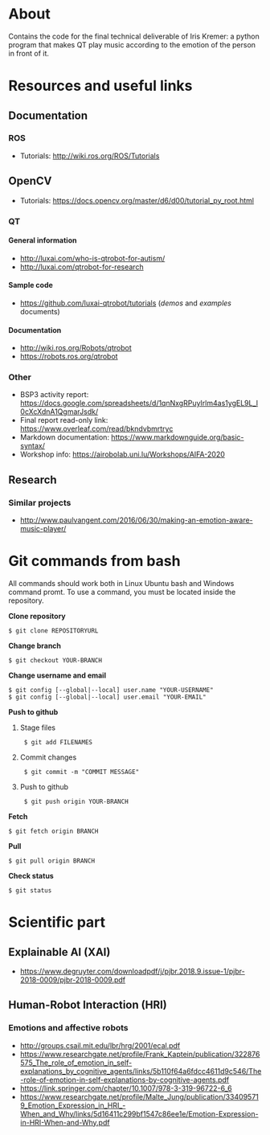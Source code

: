 # About

Contains the code for the final technical deliverable of Iris Kremer: a python program that makes QT play music according to the emotion of the person in front of it.

# Resources and useful links

## Documentation

### ROS

- Tutorials: http://wiki.ros.org/ROS/Tutorials

## OpenCV

- Tutorials: https://docs.opencv.org/master/d6/d00/tutorial_py_root.html

### QT

#### General information

- http://luxai.com/who-is-qtrobot-for-autism/
- http://luxai.com/qtrobot-for-research

#### Sample code

- https://github.com/luxai-qtrobot/tutorials (*demos* and *examples* documents)

#### Documentation

- http://wiki.ros.org/Robots/qtrobot
- https://robots.ros.org/qtrobot

### Other

- BSP3 activity report: https://docs.google.com/spreadsheets/d/1qnNxgRPuyIrlm4as1ygEL9L_l0cXcXdnA1QgmarJsdk/
- Final report read-only link: https://www.overleaf.com/read/bkndvbmrtryc
- Markdown documentation: https://www.markdownguide.org/basic-syntax/
- Workshop info: https://airobolab.uni.lu/Workshops/AIFA-2020

## Research

### Similar projects

- http://www.paulvangent.com/2016/06/30/making-an-emotion-aware-music-player/

# Git commands from bash

All commands should work both in Linux Ubuntu bash and Windows command promt. To use a command, you must be located inside the repository.

**Clone repository**

    $ git clone REPOSITORYURL

**Change branch**

    $ git checkout YOUR-BRANCH

**Change username and email**

    $ git config [--global|--local] user.name "YOUR-USERNAME"
    $ git config [--global|--local] user.email "YOUR-EMAIL" 

**Push to github**

1. Stage files

        $ git add FILENAMES

2. Commit changes

        $ git commit -m "COMMIT MESSAGE"

3. Push to github

        $ git push origin YOUR-BRANCH

**Fetch**

    $ git fetch origin BRANCH

**Pull**

    $ git pull origin BRANCH

**Check status**

    $ git status

# Scientific part

## Explainable AI (XAI)

- https://www.degruyter.com/downloadpdf/j/pjbr.2018.9.issue-1/pjbr-2018-0009/pjbr-2018-0009.pdf

## Human-Robot Interaction (HRI)

### Emotions and affective robots

- http://groups.csail.mit.edu/lbr/hrg/2001/ecal.pdf
- https://www.researchgate.net/profile/Frank_Kaptein/publication/322876575_The_role_of_emotion_in_self-explanations_by_cognitive_agents/links/5b110f64a6fdcc4611d9c546/The-role-of-emotion-in-self-explanations-by-cognitive-agents.pdf
- https://link.springer.com/chapter/10.1007/978-3-319-96722-6_6
- https://www.researchgate.net/profile/Malte_Jung/publication/334095719_Emotion_Expression_in_HRI_-When_and_Why/links/5d16411c299bf1547c86ee1e/Emotion-Expression-in-HRI-When-and-Why.pdf



